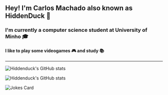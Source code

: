 ## Hey! I'm Carlos Machado also known as HiddenDuck 🦆

### I'm currently a computer science student at University of Minho 🎓

#### I like to play some videogames 🎮 and study 📚
---
![Hiddenduck's GitHub stats](https://github-readme-stats.vercel.app/api?username=hiddenduck&theme=dark&show_icons=true)

![Hiddenduck's GitHub stats](https://github-readme-stats.vercel.app/api/top-langs/?username=hiddenduck&theme=blue-green)

![Jokes Card](https://readme-jokes.vercel.app/api)
